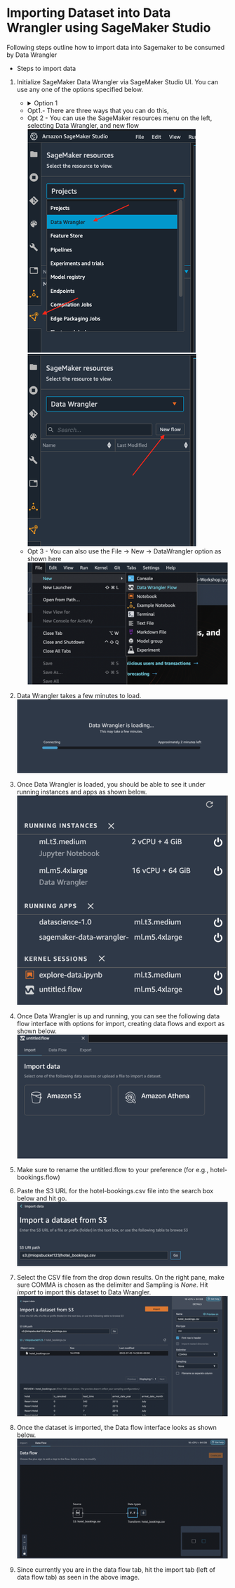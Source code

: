 # Importing Dataset into Data Wrangler using SageMaker Studio

Following steps outline how to import data into Sagemaker to be consumed by Data Wrangler


* Steps to import data  
1. Initialize SageMaker Data Wrangler via SageMaker Studio UI. You can use any one of the options specified below. 
    - <details>
           <summary>Option 1</summary>
           <p> Use the Sage Maker Launcher screen as depicted here:
                ![image](./img/image-1.png)
           </p>
    </details>

    -  Opt1.- There are three ways that you can do this, 
    -  Opt 2 -  You can use the SageMaker resources menu on the left, selecting Data Wrangler, and new flow
    ![image](./img/image-1-1.png)
    ![image](./img/image-1-2.png)
    -  Opt 3 - You can also use the File -> New -> DataWrangler option as shown here
    ![image](./img/image-1-3.png)
2. Data Wrangler takes a few minutes to load.
![image](./img/image-2.png)
3. Once Data Wrangler is loaded, you should be able to see it under running instances and apps as shown below.
![image](./img/image-3.png)
4. Once Data Wrangler is up and running, you can see the following data flow interface with options for import, creating data flows and export as shown below.
![image](./img/image-4.png)
5. Make sure to rename the untitled.flow to your preference (for e.g., hotel-bookings.flow)
6. Paste the S3 URL for the hotel-bookings.csv file into the search box below and hit go.
![image](./img/image-5.png)
7. Select the CSV file from the drop down results. On the right pane, make sure COMMA is chosen as the delimiter and Sampling is *None*. Hit *import* to import this dataset to Data Wrangler.
![image](./img/image-6.png)
8. Once the dataset is imported, the Data flow interface looks as shown below.
![image](./img/image-7.png)
9. Since currently you are in the data flow tab, hit the import tab (left of data flow tab) as seen in the above image.
